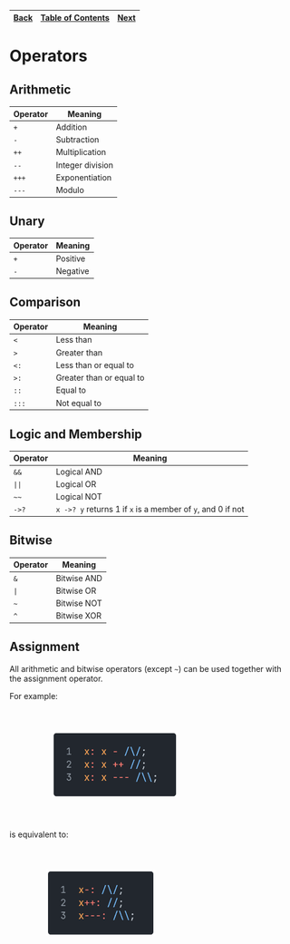 [Back](01integers.md) | [Table of Contents](tableofcontents.md) | [Next](03strings.md)
---                   | ---                                     | ---

# Operators

## Arithmetic

Operator | Meaning
---      | ---
`+`      | Addition
`-`      | Subtraction
`++`     | Multiplication
`--`     | Integer division
`+++`    | Exponentiation
`---`    | Modulo

## Unary

Operator | Meaning
---      | ---
`+`      | Positive
`-`      | Negative

## Comparison

Operator | Meaning
---      | ---
`<`      | Less than
`>`      | Greater than
`<:`     | Less than or equal to
`>:`     | Greater than or equal to
`::`     | Equal to
`:::`    | Not equal to

## Logic and Membership

Operator | Meaning
---      | ---
`&&`     | Logical AND
`\|\|`   | Logical OR
`~~`     | Logical NOT
`->?`    | `x ->? y` returns 1 if `x` is a member of `y`, and 0 if not

## Bitwise

Operator | Meaning
---      | ---
`&`      | Bitwise AND
`\|`     | Bitwise OR
`~`      | Bitwise NOT
`^`      | Bitwise XOR

## Assignment

All arithmetic and bitwise operators (except `~`) can be used together with the assignment operator.

For example:

<p align="left">
    <img src="images/03operators.png" style="transform: scale(0.6)">
</p>

is equivalent to:

<p align="left">
    <img src="images/04assignoperators.png" style="transform: scale(0.6)">
</p>
